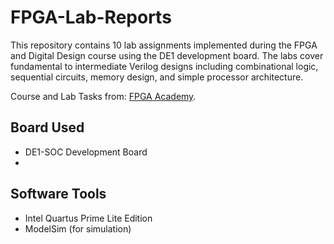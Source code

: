 # FPGA-Lab-Reports
This repository contains 10 lab assignments implemented during the FPGA and Digital Design course using the DE1 development board. The labs cover fundamental to intermediate Verilog designs including combinational logic, sequential circuits, memory design, and simple processor architecture.

Course and Lab Tasks  from: [FPGA Academy](https://fpgacademy.org/courses.html).

## Board Used
- DE1-SOC Development Board
- 
## Software Tools
- Intel Quartus Prime Lite Edition
- ModelSim (for simulation)
